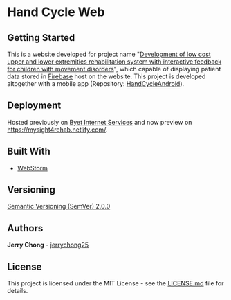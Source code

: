 # Hand Cycle Web

## Getting Started

This is a website developed for project name "[Development of low cost upper and lower extremities rehabilitation system with interactive feedback for children with movement disorders](https://ieeexplore.ieee.org/document/7843556/)", which capable of displaying patient data stored in [Firebase](https://firebase.google.com/) host on the website. This project is developed altogether with a mobile app (Repository: [HandCycleAndroid](https://github.com/jerrychong25/HandCycleAndroid)).

## Deployment

Hosted previously on [Byet Internet Services](http://mysight4rehab.byethost9.com/) and now preview on https://mysight4rehab.netlify.com/.

## Built With

* [WebStorm](https://www.jetbrains.com/webstorm/)

## Versioning

[Semantic Versioning (SemVer) 2.0.0](http://semver.org/)

## Authors

**Jerry Chong** - [jerrychong25](https://github.com/jerrychong25)

## License

This project is licensed under the MIT License - see the [LICENSE.md](LICENSE.md) file for details.
